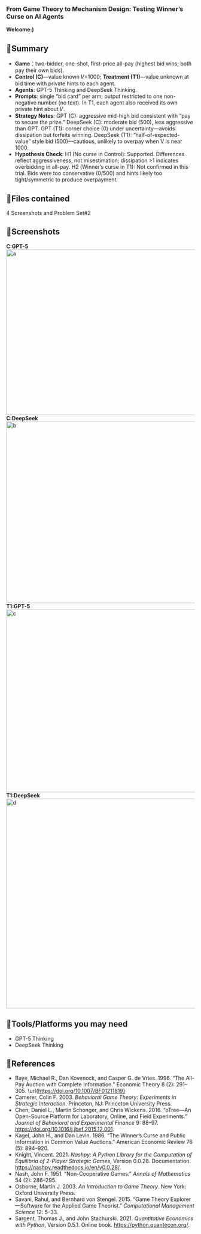 ### From Game Theory to Mechanism Design: Testing Winner’s Curse on AI Agents
**Welcome:)** 
## 📖Summary
- **Game**：two-bidder, one-shot, first-price all-pay (highest bid wins; both pay their own bids).
- **Control (C)**—value known 𝑉=1000; **Treatment (T1)**—value unknown at bid time with private hints to each agent.
- **Agents**: GPT-5 Thinking and DeepSeek Thinking.
- **Prompts**: single “bid card” per arm; output restricted to one non-negative number (no text). In T1, each agent also received its own private hint about 𝑉.
- **Strategy Notes**: GPT (C): aggressive mid-high bid consistent with “pay to secure the prize.” DeepSeek (C): moderate bid (500), less aggressive than GPT. GPT (T1): corner choice (0) under uncertainty—avoids dissipation but forfeits winning. DeepSeek (T1): “half-of-expected-value” style bid (500)—cautious, unlikely to overpay when V is near 1000.
- **Hypothesis Check**: H1 (No curse in Control): Supported. Differences reflect aggressiveness, not misestimation; dissipation >1 indicates overbidding in all-pay. H2 (Winner’s curse in T1): Not confirmed in this trial. Bids were too conservative (0/500) and hints likely too tight/symmetric to produce overpayment.
## 📃Files contained
4 Screenshots and Problem Set#2
## 📸Screenshots
**C:GPT-5**
<img width="832" height="441" alt="a" src="https://github.com/user-attachments/assets/023c20d4-e4c6-41ed-b118-855ab9bcc47a" />
**C:DeepSeek**
<img width="866" height="484" alt="b" src="https://github.com/user-attachments/assets/526b3293-0a77-40c8-9150-7af4d60647d8" />
**T1:GPT-5**
<img width="870" height="487" alt="c" src="https://github.com/user-attachments/assets/caa83e73-405c-4685-b67a-b7bfd0e9fdd5" />
**T1:DeepSeek**
<img width="895" height="559" alt="d" src="https://github.com/user-attachments/assets/749160d4-79cf-4de2-a4f8-5a88203ad877" />


## 🔧Tools/Platforms you may need
- GPT-5 Thinking
- DeepSeek Thinking
## 🐶References
- Baye, Michael R., Dan Kovenock, and Casper G. de Vries. 1996. “The All-Pay Auction with Complete Information.” Economic Theory 8 (2): 291–305. \url{https://doi.org/10.1007/BF01211819}
- Camerer, Colin F. 2003. *Behavioral Game Theory: Experiments in Strategic Interaction*. Princeton, NJ: Princeton University Press.
- Chen, Daniel L., Martin Schonger, and Chris Wickens. 2016. “oTree—An Open-Source Platform for Laboratory, Online, and Field Experiments.” *Journal of Behavioral and Experimental Finance* 9: 88–97. https://doi.org/10.1016/j.jbef.2015.12.001.
- Kagel, John H., and Dan Levin. 1986. “The Winner’s Curse and Public Information in Common Value Auctions.” American Economic Review 76 (5): 894–920.
- Knight, Vincent. 2021. *Nashpy: A Python Library for the Computation of Equilibria of 2-Player Strategic Games*, Version 0.0.28. Documentation. https://nashpy.readthedocs.io/en/v0.0.28/.
- Nash, John F. 1951. “Non-Cooperative Games.” *Annals of Mathematics* 54 (2): 286–295.
- Osborne, Martin J. 2003. *An Introduction to Game Theory*. New York: Oxford University Press.
- Savani, Rahul, and Bernhard von Stengel. 2015. “Game Theory Explorer—Software for the Applied Game Theorist.” *Computational Management Science* 12: 5–33.
- Sargent, Thomas J., and John Stachurski. 2021. *Quantitative Economics with Python*, Version 0.5.1. Online book. https://python.quantecon.org/.

